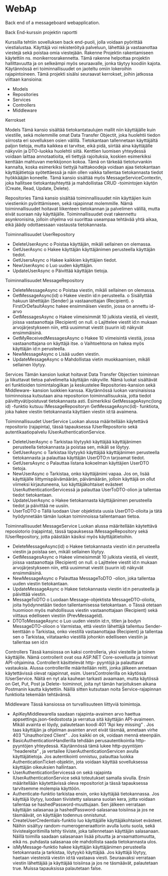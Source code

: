 # WebAp
Back end of a messageboard webapplication.

Back End-kurssin projektin raportti

Kurssilla tehtiin sovelluksen back end-puoli, jolla voidaan pyörittää viestialustaa. Käyttäjä voi
rekisteröityä palveluun, lähettää ja vastaanottaa viestejä sekä poistaa omia viestejään.
Rakenne
Projektin rakentamiseen käytettiin ns. monikerrosrakennetta. Tämä rakenne helpottaa
projektin hallittavuutta ja on selkeämpi myös seuraavalle, jonka täytyy koodiin kajota.
Käytännössä eri toiminnallisuudet on jaoteltu omiin lokeroihin rajapintoineen.
Tämä projekti sisälsi seuraavat kerrokset, joihin jatkossa viittaan kansioina:
- Models
- Repositories
- Services
- Controllers
- Middleware
  
Kerrokset

Models
Tämä kansio sisältää tietokantataulujen mallit niin käyttäjälle kuin viestille, sekä molemmille
omat Data Transfer Objectit, joka huolehtii tiedon siirrosta eri sovelluksen osien välillä.
Tietokantaan tallennetaan käyttäjältä paljon tietoja, mutta kaikkea ei tarvitse, eikä pidä,
siirtää aina käyttäjälle näkyviin ja DTO-luokka huolehtii siitä.
Kenttien luomisen yhteydessä voidaan laittaa annotaatioita, eli tiettyjä rajoituksia, koskien
esimerkiksi kenttään mahtuvan merkkijonon kokoa. Tämä on tärkeää tietoturvankin kannalta,
koska esimerkiksi tiettyjä haittakoodeja voidaan ajaa tietokantaan käyttäjätietoja
syötettäessä ja näin ollen vaikka tallentaa tietokannasta tiedot hyökkääjän koneelle.
Tämä kansio sisältää myös MessageServiceContextin, joka hallitsee tietokantayhteyttä ja
mahdollistaa CRUD -toimintojen käytön (Create, Read, Update, Delete).

Repositories
Tämä kansio sisältää toiminnallisuudet niin käyttäjien kuin viestienkin pyörittämiseen, sekä
rajapinnat molemmille. Nämä toiminnallisuudet hoitavat liikenteen tietokannan ja palvelimen
välillä, mutta eivät suoraan näy käyttäjälle. Toiminnallisuudet ovat rakennettu asynkronisina,
jolloin ohjelma voi suorittaa useampaa tehtävää yhtä aikaa, eikä jäädy odottaessaan
vastausta tietokannasta.

Toiminnallisuudet UserRepository
- DeleteUserAsync
  o Poistaa käyttäjän, mikäli sellainen on olemassa.
- GetUserAsync
  o Hakee käyttäjän käyttäjänimen perusteella käyttäjän tiedot.
- GetUsersAsync
  o Hakee kaikkien käyttäjien tiedot.
- NewUserAsync
  o Luo uuden käyttäjän.
- UpdateUserAsync
  o Päivittää käyttäjän tietoja.
  
Toiminnallisuudet MessageRepository
- DeleteMessageAsync
  o Poistaa viestin, mikäli sellainen on olemassa.
- GetMessageAsync(id)
  o Hakee viestin id:n perusteella.
  o Sisällyttää hakuun lähettäjän (Sender) ja vastaanottajan (Recipient).
  o FirstOrDefaultAsync hakee ensimmäisen viestin, jossa on annettu id-
  arvo
- GetMessagesAsync
  o Hakee viimeisimmät 10 julkista viestiä, eli viestit, joissa vastaanottaja
  (Recipient) on null.
  o Lajittelee viestit id:n mukaan arvojärjestykseen niin, että uusimmat
  viestit (suurin id) näkyvät ensimmäisinä.
- GetMyReceivedMessagesAsync
  o Hakee 10 viimeisintä viestiä, jossa vastaanottajana on käyttäjä itse.
  o Vaihtoehtona on hakea myös käyttäjän id:n perusteella.
- NewMessageAsync
  o Lisää uuden viestin.
- UpdateMessageAsync
  o Mahdollistaa vietin muokkaamisen, mikäli sellainen löytyy.
  
Services
Tämän kansion luokat hoitavat Data Transfer Objectien toiminnan ja liikuttavat tietoa
palvelimelta käyttäjän näkyville. Nämä luokat sisältävät eri funktioiden toimintalogiikan ja
keskustelee Repositories-kansion sekä Middleware- kansion luokkien kanssa. Käytännössä
luokan varsinaisissa toiminnoissa kutsutaan aina repositorion toiminnallisuuksia, jotta tiedot
päivittyvät/poistuvat tietokannasta asti.
Esimerkiksi GetMessageAsync(long id) -funktio kutsuu IMessageRepositoryn
GetMessageAsync(id)- funktiota, joka hakee viestin tietokannasta käyttäen viestin id:tä
avaimena.

Toiminnallisuudet UserService
Luokan alussa määritellään käytettävä repositorio (rajapinta), tässä tapauksessa
IUserRepositorio sekä autentikaatiopalvelu IUserAuthenticationService.
- DeleteUserAsync
  o Tarkistaa löytyykö käyttäjää käyttäjänimen perusteella tietokannasta ja
  poistaa sen, mikäli se löytyy.
- GetUserAsync
  o Tarkistaa löytyykö käyttäjää käyttäjänimen perusteella tietokannasta ja
  palauttaa käyttäjän UserDTO:n tarjoamat tiedot.
- GetUsersAsync
  o Palauttaa listana kokoelman käyttäjien UserDTO tietoja.
- NewUserAsync
  o Tarkistaa, onko käyttäjänimi vapaa. Jos on, lisää käyttäjälle
  liittymispäivämäärän, päivämäärän, jolloin käyttäjä on ollut viimeksi
  kirjautuneena, luo käyttäjäkohtaiset evästeet
  UserAuthenticationServicessä ja palauttaa UserToDTO-olion ja
  tallentaa tiedot tietokantaan.
- UpdateUserAsync
  o Hakee tietokannasta käyttäjänimen perusteella tiedot ja päivittää ne
  uusiin.
- UserToDTO
  o Tällä luodaan User objektista uusia UserDTO-olioita ja tätä
  hyödynnetään tämän luokan toiminnoissa tallentamaan tietoa.
  
Toiminnallisuudet MessageService
Luokan alussa määritellään käytettävä reposiotorio (rajapinta), tässä tapauksessa
IMessageRepository sekä IUserRepository, jotta päästään käsiksi myös
käyttäjätietoihin.
- DeleteMessageAsync(id)
  o Hakee tietokannasta viestin id:n perusteella viestin ja poistaa sen,
  mikäli sellainen löytyy.
- GetMessagesAsync
  o Hakee viimeisimmät 10 julkista viestiä, eli viestit, joissa vastaanottaja
  (Recipient) on null.
  o Lajittelee viestit id:n mukaan arvojärjestykseen niin, että uusimmat
  viestit (suurin id) näkyvät ensimmäisinä.
- NewMessageAsync
  o Palauttaa MessageToDTO -olion, joka tallentaa uuden viestin
  tietokantaan.
- UpdateMessageAsync
  o Hakee tietokannasta viestin id:n perusteella ja päivittää viestin.
- MessageToDTO
  o Luodaan Message-objektista MessageDTO-olioita, joita hyödynnetään
  tiedon tallentamisessa tietokantaan.
  o Tässä otetaan huomioon myös mahdollisuus viestin vastaanottajaan
  (Recipient) sekä viittaus edelliseen viestiin (PrevMessageId).
- DTOToMessageAsync
  o Luo uuden viestin id:n, titlen ja bodyn MessageDTO-olioon
  o Varmistaa, että viestin lähettäjä tallentuu Sender-kenttään
  o Tarkistaa, onko viestillä vastaanottajaa (Recipient) ja tallentaa sen
  o Tarkistaa, viitataanko viestillä johonkin edelliseen viestiin ja tallentaa
  sen id:n
  
Controllers
Tässä kansiossa on kaksi controlleria, yksi viesteille ja toinen käyttäjille. Nämä controllerit
ovat osa ASP.NET Core-sovellusta ja toimivat API-ohjaimina. Controllerit käsittelevät http-
pyyntöjä ja palauttavat vastauksia.
Alussa controllerille määritellään reitti, jonka jälkeen annetaan käytettävissä olevat
rajapinnat, esim. UsersControlerilla on käytössä IUserService.
Näitä en nyt ala kauhean tarkasti avaamaan, mutta käytössä on Get, Put, Post ja Delete-
toiminnot, joita nyt tämän harjoituksen aikana Postmanin kautta käytettiin. Näillä sitten
kutsutaan noita Service-rajapinnan funktioita tekemään tehtävänsä.

Middleware
Tässä kansiossa on turvallisuuteen liittyviä toimintoja.
- ApiKeyMiddlewarella saadaan rajapinta-avaimen arvo haettua
appsettings.json-tiedostosta ja verratua sitä käyttäjän API-avaimeen. Mikäli
avainta ei löydy, palautetaan koodi 401 ”Api key missing” . Jos taas käyttäjän ja
ohjelman avainten arvot eivät täsmää, annetaan virhe 403 ”Unauthorized
Client” . Jos kaikki on ok, voidaan mennä eteenpäin.
- BasicAuthenticationHandlerilla tehdään perusautentikointia http-pyyntöjen
yhteydessä. Käytännössä tämä lukee http-pyyntöjen ”headereita” , ja vertailee
IUserAuthenticationServicen avulla käyttäjätietoja. Jos autentikointi
onnistuu, palauttaa luokka AuthenticationTicket-objektin, jota voidaan
käyttää sovelluksessa käyttäjän oikeuksien hallintaan.
- UserAuthenticationServicessä on sekä rajapinta IUserAuthenticationService
sekä toteutukset samalla sivulla. Ensin määritellään käytettävissä oleva
repositoriot ja tässä tapauksessa tarvitsemme molempia käyttöön.
- Authenticate-funktio tarkistaa ensin, onko käyttäjää tietokannassa. Jos
käyttäjä löytyy, luodaan tiivistetty salasana suolan kera, jotta voidaan
tallentaa se hashedPassword-muuttujaan. Sen jälkeen verrataan käyttäjän
salasanaa ja hashedPassword-salasanaa toisiinsa ja jos ne täsmäävät, on
käyttäjän todennus onnistunut.
- CreateUserCredentials-funktio luo käyttäjälle käyttäjäkohtaiset evästeet.
Näihin sisältyy random-numerogeneraattorin avulla luotu suola, sekä
tiivistealgoritimilla tehty tiiviste, joka tallennetaan käyttäjän salasanaan.
Näillä toimilla saadaan salasanaan lisää pituutta ja arvaamattomuutta, eikä
ns. puhdasta salasanaa ole mahdollista saada tietokannasta ulos.
- isMyMessage-funktio hakee käyttäjän käyttäjänimen perusteella
tietokannasta ja tarkistaa, löytyykö käyttäjää. Jos käyttäjä löytyy, haetaan
viesteistä viestin id:tä vastaava viesti. Seuraavaksi verrataan viestin lähettäjää
ja käyttäjää toisiinsa ja jos ne täsmäävät, palautetaan true.
Muissa tapauksissa palautetaan false.
